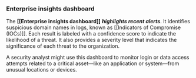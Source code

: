 ### **Enterprise insights dashboard**

The **[[Enterprise insights dashboard]]** ***highlights recent alerts***. It identifies suspicious domain names in logs, known as [[Indicators of Compromise (IOCs)]]. Each result is labeled with a confidence score to indicate the likelihood of a threat. It also provides a severity level that indicates the significance of each threat to the organization. 

A security analyst might use this dashboard to monitor login or data access attempts related to a critical asset—like an application or system—from unusual locations or devices.